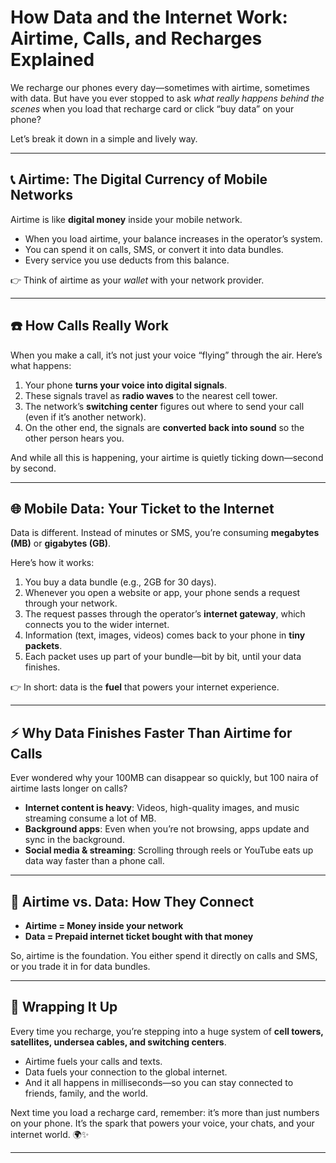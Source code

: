 # How Data and the Internet Work: Airtime, Calls, and Recharges Explained  

We recharge our phones every day—sometimes with airtime, sometimes with data. But have you ever stopped to ask *what really happens behind the scenes* when you load that recharge card or click “buy data” on your phone?  

Let’s break it down in a simple and lively way.  

---

## 📞 Airtime: The Digital Currency of Mobile Networks  
Airtime is like **digital money** inside your mobile network.  

- When you load airtime, your balance increases in the operator’s system.  
- You can spend it on calls, SMS, or convert it into data bundles.  
- Every service you use deducts from this balance.  

👉 Think of airtime as your *wallet* with your network provider.  

---

## ☎️ How Calls Really Work  
When you make a call, it’s not just your voice “flying” through the air. Here’s what happens:  

1. Your phone **turns your voice into digital signals**.  
2. These signals travel as **radio waves** to the nearest cell tower.  
3. The network’s **switching center** figures out where to send your call (even if it’s another network).  
4. On the other end, the signals are **converted back into sound** so the other person hears you.  

And while all this is happening, your airtime is quietly ticking down—second by second.  

---

## 🌐 Mobile Data: Your Ticket to the Internet  
Data is different. Instead of minutes or SMS, you’re consuming **megabytes (MB)** or **gigabytes (GB)**.  

Here’s how it works:  

1. You buy a data bundle (e.g., 2GB for 30 days).  
2. Whenever you open a website or app, your phone sends a request through your network.  
3. The request passes through the operator’s **internet gateway**, which connects you to the wider internet.  
4. Information (text, images, videos) comes back to your phone in **tiny packets**.  
5. Each packet uses up part of your bundle—bit by bit, until your data finishes.  

👉 In short: data is the **fuel** that powers your internet experience.  

---

## ⚡ Why Data Finishes Faster Than Airtime for Calls  
Ever wondered why your 100MB can disappear so quickly, but 100 naira of airtime lasts longer on calls?  

- **Internet content is heavy**: Videos, high-quality images, and music streaming consume a lot of MB.  
- **Background apps**: Even when you’re not browsing, apps update and sync in the background.  
- **Social media & streaming**: Scrolling through reels or YouTube eats up data way faster than a phone call.  

---

## 🔗 Airtime vs. Data: How They Connect  
- **Airtime = Money inside your network**  
- **Data = Prepaid internet ticket bought with that money**  

So, airtime is the foundation. You either spend it directly on calls and SMS, or you trade it in for data bundles.  

---

## 🎯 Wrapping It Up  
Every time you recharge, you’re stepping into a huge system of **cell towers, satellites, undersea cables, and switching centers**.  

- Airtime fuels your calls and texts.  
- Data fuels your connection to the global internet.  
- And it all happens in milliseconds—so you can stay connected to friends, family, and the world.  

Next time you load a recharge card, remember: it’s more than just numbers on your phone. It’s the spark that powers your voice, your chats, and your internet world. 🌍✨  

---
